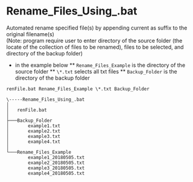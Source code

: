# Rename_Files_Using_.bat

Automated rename specified file(s) by appending current as suffix to the original filename(s)
<br>
(Note: program require user to enter directory of the source folder (the locate of the collection of files to be renamed), files to be selected, and directory of the backup folder)

* in the example below 
** `Rename_Files_Example` is the directory of the source folder
** `\*.txt` selects all txt files
** `Backup_Folder` is the directory of the backup folder

```
renFile.bat Rename_Files_Example \*.txt Backup_Folder

\-----Rename_Files_Using_.bat
│
│   renFile.bat
│
├───Backup_Folder
│       example1.txt
│       example2.txt
│       example3.txt
│       example4.txt
│
└───Rename_Files_Example
        example1_20180505.txt
        example2_20180505.txt
        example3_20180505.txt
        example4_20180505.txt
        
        
        
```
